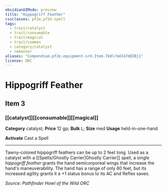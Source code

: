 ```yaml
---
obsidianUIMode: preview
title: "Hippogriff Feather"
cssclasses: pf2e,pf2e-spell
tags:
  - trait/catalyst
  - trait/consumable
  - trait/magical
  - trait/common
  - category/catalyst
  - remaster
aliases: "Compendium.pf2e.equipment-srd.Item.7k0lrb4I47mDIBj1"
license: ORC
---
```

# Hippogriff Feather
## Item 3
### [[catalyst]][[consumable]][[magical]]

**Category** catalyst; 
**Price** 12 gp; 
**Bulk** L; **Size** med
**Usage** held-in-one-hand

**Activate** Cast a Spell

* * *

Tawny-colored hippogriff feathers can be up to 2 feet long. Used as a catalyst with a [[Spells/Ghostly Carrier|Ghostly Carrier]] spell, a single _hippogriff feather_ grants the hand semicorporeal wings that increase the hand's maneuverability. The hand has a range of only 60 feet, but its increased agility grants it a +1 status bonus to its AC and Reflex saves.

*Source: Pathfinder Howl of the Wild*
*ORC*
